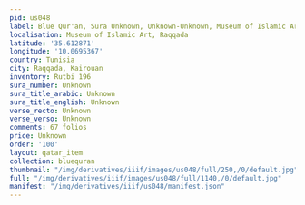 ```yaml
---
pid: us048
label: Blue Qur'an, Sura Unknown, Unknown-Unknown, Museum of Islamic Art, Raqqada
localisation: Museum of Islamic Art, Raqqada
latitude: '35.612871'
longitude: '10.0695367'
country: Tunisia
city: Raqqada, Kairouan
inventory: Rutbi 196
sura_number: Unknown
sura_title_arabic: Unknown
sura_title_english: Unknown
verse_recto: Unknown
verse_verso: Unknown
comments: 67 folios
price: Unknown
order: '100'
layout: qatar_item
collection: bluequran
thumbnail: "/img/derivatives/iiif/images/us048/full/250,/0/default.jpg"
full: "/img/derivatives/iiif/images/us048/full/1140,/0/default.jpg"
manifest: "/img/derivatives/iiif/us048/manifest.json"
---
```

